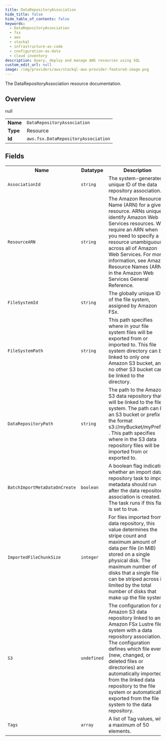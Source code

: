 ```yaml
---
title: DataRepositoryAssociation
hide_title: false
hide_table_of_contents: false
keywords:
  - DataRepositoryAssociation
  - fsx
  - aws
  - stackql
  - infrastructure-as-code
  - configuration-as-data
  - cloud inventory
description: Query, deploy and manage AWS resources using SQL
custom_edit_url: null
image: /img/providers/aws/stackql-aws-provider-featured-image.png
---
```

The DataRepositoryAssociation resource documentation.

## Overview
<table><tbody>
<tr><td><b>Name</b></td><td><code>DataRepositoryAssociation</code></td></tr>
<tr><td><b>Type</b></td><td>Resource</td></tr>
null
<tr><td><b>Id</b></td><td><code>aws.fsx.DataRepositoryAssociation</code></td></tr>
</tbody></table>

## Fields
<table><tbody>
<tr><th>Name</th><th>Datatype</th><th>Description</th></tr>
<tr><td><code>AssociationId</code></td><td><code>string</code></td><td>The system-generated, unique ID of the data repository association.</td></tr><tr><td><code>ResourceARN</code></td><td><code>string</code></td><td>The Amazon Resource Name (ARN) for a given resource. ARNs uniquely identify Amazon Web Services resources. We require an ARN when you need to specify a resource unambiguously across all of Amazon Web Services. For more information, see Amazon Resource Names (ARNs) in the Amazon Web Services General Reference.</td></tr><tr><td><code>FileSystemId</code></td><td><code>string</code></td><td>The globally unique ID of the file system, assigned by Amazon FSx.</td></tr><tr><td><code>FileSystemPath</code></td><td><code>string</code></td><td>This path specifies where in your file system files will be exported from or imported to. This file system directory can be linked to only one Amazon S3 bucket, and no other S3 bucket can be linked to the directory.</td></tr><tr><td><code>DataRepositoryPath</code></td><td><code>string</code></td><td>The path to the Amazon S3 data repository that will be linked to the file system. The path can be an S3 bucket or prefix in the format s3://myBucket/myPrefix/ . This path specifies where in the S3 data repository files will be imported from or exported to.</td></tr><tr><td><code>BatchImportMetaDataOnCreate</code></td><td><code>boolean</code></td><td>A boolean flag indicating whether an import data repository task to import metadata should run after the data repository association is created. The task runs if this flag is set to true.</td></tr><tr><td><code>ImportedFileChunkSize</code></td><td><code>integer</code></td><td>For files imported from a data repository, this value determines the stripe count and maximum amount of data per file (in MiB) stored on a single physical disk. The maximum number of disks that a single file can be striped across is limited by the total number of disks that make up the file system.</td></tr><tr><td><code>S3</code></td><td><code>undefined</code></td><td>The configuration for an Amazon S3 data repository linked to an Amazon FSx Lustre file system with a data repository association. The configuration defines which file events (new, changed, or deleted files or directories) are automatically imported from the linked data repository to the file system or automatically exported from the file system to the data repository.</td></tr><tr><td><code>Tags</code></td><td><code>array</code></td><td>A list of Tag values, with a maximum of 50 elements.</td></tr>
</tbody></table>